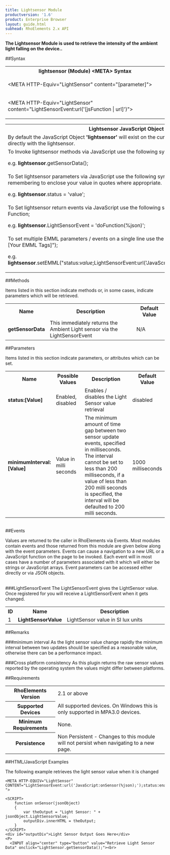 ```yaml
---
title: Lightsensor Module
productversion: '1.6'
product: Enterprise Browser
layout: guide.html
subhead: RhoElements 2.x API
---
```



<b>
The Lightsensor Module is used to retrieve the intensity of the ambient light falling on the device..
</b>

##Syntax

<table class="re-table"><tr><th class="tableHeading">lightsensor (Module) &lt;META&gt; Syntax
</th></tr><tr><td class="clsSyntaxCells clsOddRow"><p>&lt;META HTTP-Equiv="LightSensor" content="[parameter]"&gt;</p></td></tr><tr><td class="clsSyntaxCells clsEvenRow"><p>&lt;META HTTP-Equiv="LightSensor" content="LightSensorEvent:url('[jsFunction | url]')"&gt;</p></td></tr></table>
<table class="re-table"><tr><th class="tableHeading">Lightsensor JavaScript Object Syntax:</th></tr><tr><td class="clsSyntaxCells clsOddRow">
By default the JavaScript Object <b>'lightsensor'</b> will exist on the current page and can be used to interact directly with the lightsensor.
</td></tr><tr><td class="clsSyntaxCells clsEvenRow">
To Invoke lightsensor methods via JavaScript use the following syntax: lightsensor.method();
<P />e.g. <b>lightsensor</b>.getSensorData();
</td></tr><tr><td class="clsSyntaxCells clsOddRow">
To Set lightsensor parameters via JavaScript use the following syntax: lightsensor.parameter = 'value'; remembering to enclose your value in quotes where appropriate.  
<P />e.g. <b>lightsensor</b>.status = 'value';
</td></tr><tr><td class="clsSyntaxCells clsEvenRow">						
To Set lightsensor return events via JavaScript use the following syntax: lightsensor.event = JavaScript Function;
<P />e.g. <b>lightsensor</b>.LightSensorEvent = 'doFunction(%json)';
<P />
<!-- For more details on the event syntax and parameters see the <a href="/rhoelements/RetrievalEvents">Retrieval Events</a> page.-->

</td></tr><tr><td class="clsSyntaxCells clsOddRow">							
To set multiple EMML parameters / events on a single line use the following syntax: lightsensor.setEMML("[Your EMML Tags]");
<P />
e.g. <b>lightsensor</b>.setEMML("status:<i>value</i>;LightSensorEvent:url('JavaScript:doFunction(%json)');getSensorData");							
</td></tr></table>


##Methods


Items listed in this section indicate methods or, in some cases, indicate parameters which will be retrieved.

<table class="re-table"><col width="10%" /><col width="68%" /><col width="22%" /><tr><th class="tableHeading">Name</th><th class="tableHeading">Description</th><th class="tableHeading">Default Value</th></tr><tr><td class="clsSyntaxCells clsOddRow"><b>getSensorData</b></td><td class="clsSyntaxCells clsOddRow">This immediately returns the Ambient Light sensor via the LightSensorEvent</td><td class="clsSyntaxCells clsOddRow">N/A</td></tr></table>


##Parameters


Items listed in this section indicate parameters, or attributes which can be set.
<table class="re-table"><col width="20%" /><col width="20%" /><col width="38%" /><col width="22%" /><tr><th class="tableHeading">Name</th><th class="tableHeading">Possible Values</th><th class="tableHeading">Description</th><th class="tableHeading">Default Value</th></tr><tr><td class="clsSyntaxCells clsOddRow"><b>status:[Value]
</b></td><td class="clsSyntaxCells clsOddRow">Enabled, disabled</td><td class="clsSyntaxCells clsOddRow">Enables / disables the Light Sensor value retrieval</td><td class="clsSyntaxCells clsOddRow">disabled</td></tr><tr><td class="clsSyntaxCells clsEvenRow"><b>minimumInterval:[Value]
</b></td><td class="clsSyntaxCells clsEvenRow">Value in milli seconds</td><td class="clsSyntaxCells clsEvenRow">The minimum amount of time gap between two sensor update events, specified in milliseconds. The interval cannot be set to less than 200 milliseconds, if a value of less than 200 milli seconds is specified, the interval will be defaulted to 200 milli seconds.</td><td class="clsSyntaxCells clsEvenRow">1000 milliseconds</td></tr></table>
<table class="re-table"><col width="78%" /><col width="8%" /><col width="1%" /><col width="5%" /><col width="1%" /><col width="5%" /><col width="2%" /></table>	

##Events


Values are returned to the caller in RhoElements via Events.  Most modules contain events and those returned from this module are given below along with the event parameters.  Events can cause a navigation to a new URL or a JavaScript function on the page to be invoked.  Each event will in most cases have a number of parameters associated with it which will either be strings or JavaScript arrays.  Event parameters can be accessed either directly or via JSON objects.

<br />
###LightSensorEvent
The LightSensorEvent gives the LightSensor value. Once registered for you will receive a LightSensorEvent when it gets changed.
<table class="re-table"><col width="3%" /><col width="20%" /><col width="77%" /><tr><th class="tableHeading">ID</th><th class="tableHeading">Name</th><th class="tableHeading">Description</th></tr><tr><td style="text-align:left;" class="clsSyntaxCells clsOddRow">1</td><td style="text-align:left;" class="clsSyntaxCells clsOddRow"><b>LightSensorValue</b></td><td style="text-align:left;" class="clsSyntaxCells clsOddRow">LightSensor value in SI lux units</td></tr></table>





##Remarks


###minimum interval
As the light sensor value change rapidly the minimum interval between two updates should be specified as a reasonable value, otherwise there can be a performance impact.


###Cross platform consistency
As this plugin returns the raw sensor values reported by the operating system the values might differ between platforms.




##Requirements

<table class="re-table"><tr><th class="tableHeading">RhoElements Version</th><td class="clsSyntaxCell clsEvenRow">2.1 or above
</td></tr><tr><th class="tableHeading">Supported Devices</th><td class="clsSyntaxCell clsOddRow">All supported devices. On Windows this is only supported in MPA3.0 devices.</td></tr><tr><th class="tableHeading">Minimum Requirements</th><td class="clsSyntaxCell clsOddRow">None.</td></tr><tr><th class="tableHeading">Persistence</th><td class="clsSyntaxCell clsEvenRow">Non Persistent - Changes to this module will not persist when navigating to a new page.</td></tr></table>


##HTML/JavaScript Examples

The following example retrieves the light sensor value when it is changed

	<META HTTP-EQUIV="LightSensor" CONTENT="LightSensorEvent:url('JavaScript:onSensor(%json);');status:enabled; ">
	
	<SCRIPT>
	    function onSensor(jsonObject)
	    {
	        var theOutput = "Light Sensor: " + jsonObject.LightSensorValue;                
	        outputDiv.innerHTML = theOutput;
	    }
	</SCRIPT>
	<div id="outputDiv">Light Sensor Output Goes Here</div>
	<P>
	  <INPUT align="center" type="button" value="Retrieve Light Sensor Data" onclick="LightSensor.getSensorData();"><br>
	





